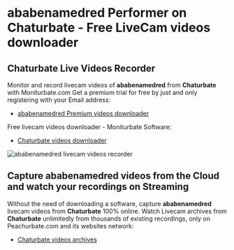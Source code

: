 # ababenamedred Performer on Chaturbate - Free LiveCam videos downloader

## Chaturbate Live Videos Recorder

Monitor and record livecam videos of **ababenamedred** from **Chaturbate** with Moniturbate.com
Get a premium trial for free by just and only registering with your Email address:
* [ababenamedred Premium videos downloader](https://moniturbate.com/request-demo-licence-key.html)

Free livecam videos downloader - Moniturbate Software:
* [Chaturbate videos downloader](https://moniturbate.com/moniturbate-download-software.html)

![ababenamedred livecam videos recorder](https://peachurnet.com/templates/moniturbate-software.png)


## Capture ababenamedred videos from the Cloud and watch your recordings on Streaming

Without the need of downloading a software, capture **ababenamedred** livecam videos from **Chaturbate** 100% online.
Watch Livecam archives from **Chaturbate** unlimitedly from thousands of existing recordings, only on Peachurbate.com and its websites network:
* [Chaturbate videos archives](https://peachurnet.com/)